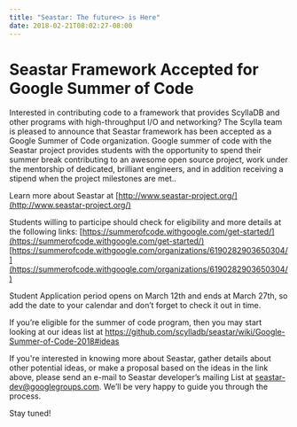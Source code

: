 ```yaml
---
title: "Seastar: The future<> is Here"
date: 2018-02-21T08:02:27-08:00
---
```

# Seastar Framework Accepted for Google Summer of Code


Interested in contributing code to a framework that provides ScyllaDB and other programs with high-throughput I/O and networking? The Scylla team is pleased to announce that Seastar framework has been accepted as a Google Summer of Code organization. Google summer of code with the Seastar project provides students with the opportunity to spend their summer break contributing to an awesome open source project, work under the mentorship of dedicated, brilliant engineers, and in addition receiving a stipend when the project milestones are met..

Learn more about Seastar at [http://www.seastar-project.org/](http://www.seastar-project.org/)

Students willing to participe should check for eligibility and more details at the following links:
[https://summerofcode.withgoogle.com/get-started/](https://summerofcode.withgoogle.com/get-started/)
[https://summerofcode.withgoogle.com/organizations/6190282903650304/](https://summerofcode.withgoogle.com/organizations/6190282903650304/)

Student Application period opens on March 12th and ends at March 27th, so add the date to your calendar and don’t forget to check it out in time.

If you’re eligible for the summer of code program, then you may start looking at our ideas list at https://github.com/scylladb/seastar/wiki/Google-Summer-of-Code-2018#ideas

If you're interested in knowing more about Seastar, gather details about other potential ideas, or make a proposal based on the ideas in the link above, please send an e-mail to Seastar developer’s mailing List at seastar-dev@googlegroups.com. We’ll be very happy to guide you through the process.

Stay tuned!

